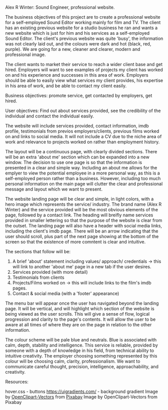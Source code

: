 Alex R Winter: Sound Engineer, professional website.

The business objectives of this project are to create a professional website for a self-employed Sound Editor working mainly for film and TV.
The client has an existing previous website for a studio business he ran and wants a new website which is just for him and his services as a self-employed Sound Editor. The client's previous website was quite 'busy', the information was not clearly laid out, and the colours were dark and hot (black, red, purple). We are going for a new, cleaner and clearer, modern and professional image.

The client wants to market their service to reach a wider client base and get hired. Employers will want to see examples of projects my client has worked on and his experience and successes in this area of work. Employers should be able to easily view what services my client provides, his expertise in his area of work, and be able to contact my client easily.

Business objectives: promote service, get contacted by employers, get hired.

User objectives: Find out about services provided, see the credibility of the individual and contact the individual easily.

The website will include services provided, contact information, imdb profile, testimonials from previos employers/clients, previous films worked on and links to social media. It will not include a CV due to the niche area of work and relevance to projects worked on rather than employment history.

The layout will be a continuous page, with clearly divided sections. There will be an extra 'about me' section which can be expanded into a new window. The decision to use one page is so that the information is presented in a clear and simple way. Including an about me allows for the emplyer to view the potential employee in a more personal way, as this is a self-employed person rather than a business. However, including too much personal information on the main page will clutter the clear and professional message and layout which we want to present.

The website landing page will be clear and simple, in light colors, with a hero image which represents the service/ industry. The brand name (Alex R Winter) and the service provided will be the most obvious elements of the page, followed by a contact link. The heading will breifly name services provided in smaller lettering so that the purpose of the website is clear from the outset.
The landing page will also have a header with social media links, including the client's imdb page. There will be an arrow indicating that the user should scroll, plus part of the next page showing at the bottom of the screen so that the existence of more comntent is clear and intuitive.

The sections that follow will be:
1. A brief 'about' statement including values/ approach/ credentials -> this will link to another 'about me' page in a new tab if the user desires. 
2. Services provided (with more detail)
3. Testimonials from clients
4. Projects/Films worked on -> this will include links to the film's imdb pages.
5. Contact & social media (with a 'footer' appearance)

The menu bar will appear once the user has navigated beyond the landing page. It will be vertical, and will highlight which section of the website is being viewed as the user scrolls. This will give a sense of flow, logical progression and clarity to the page's contents. It will allow the user to be aware at all times of where they are on the page in relation to the other information.

The colour scheme will be pale blue and neutrals. Blue is associated with calm, depth, stability and intelligence. This service is reliable, provided by someone with a depth of knowledge in his field, from technical ability to intuitive creativity. The employer choosing something represented by this colour will be choosing calm, clarity, professionalism. We want to communicate careful thought, precision, intelligence, approachability, and creativity.


Resources:

hover.css - buttons
https://uigradients.com/ - background gradient
Image by <a href="https://pixabay.com/users/OpenClipart-Vectors-30363/?utm_source=link-attribution&amp;utm_medium=referral&amp;utm_campaign=image&amp;utm_content=2028515">OpenClipart-Vectors</a> from <a href="https://pixabay.com/?utm_source=link-attribution&amp;utm_medium=referral&amp;utm_campaign=image&amp;utm_content=2028515">Pixabay</a>
Image by OpenClipart-Vectors from Pixabay 